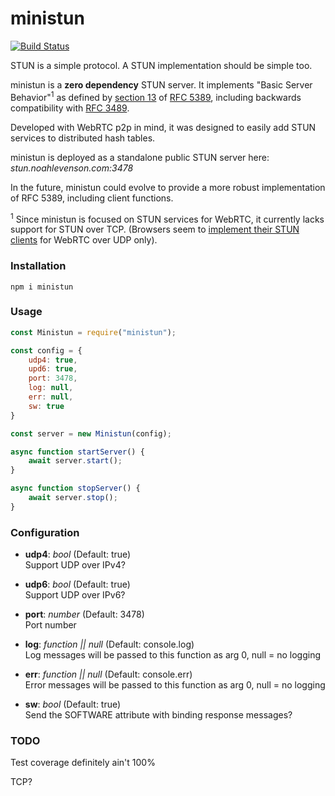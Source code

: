 # ministun

[![Build Status](https://travis-ci.com/noahlevenson/ministun.svg?token=K7qYwxmEyNTnFvh71KfW&branch=master)](https://travis-ci.com/noahlevenson/ministun)

STUN is a simple protocol. A STUN implementation should be simple too.

ministun is a **zero dependency** STUN server. It implements "Basic Server Behavior"<sup>1</sup> as defined by [section 13](https://tools.ietf.org/html/rfc5389#section-13) of [RFC 5389](https://tools.ietf.org/html/rfc5389), including backwards compatibility with [RFC 3489](https://tools.ietf.org/html/rfc3489). 

Developed with WebRTC p2p in mind, it was designed to easily add STUN services to distributed hash tables.

ministun is deployed as a standalone public STUN server here: *stun.noahlevenson.com:3478*

In the future, ministun could evolve to provide a more robust implementation of RFC 5389, including client functions.

<sup>1</sup> Since ministun is focused on STUN services for WebRTC, it currently lacks support for STUN over TCP. (Browsers seem to [implement their STUN clients](https://groups.google.com/forum/#!topic/discuss-webrtc/IIrakQPaSw0) for WebRTC over UDP only).

### Installation
```
npm i ministun
```

### Usage
```javascript
const Ministun = require("ministun");

const config = {
	udp4: true,
	upd6: true,
	port: 3478,
	log: null,
	err: null,
	sw: true
}

const server = new Ministun(config);

async function startServer() {
	await server.start();
}

async function stopServer() {
	await server.stop();
}
```

### Configuration
- **udp4**: *bool* (Default: true)<br>
Support UDP over IPv4?

- **udp6**: *bool* (Default: true)<br>
Support UDP over IPv6?

- **port**: *number* (Default: 3478)<br>
Port number

- **log**: *function || null* (Default: console.log)<br>
Log messages will be passed to this function as arg 0, null = no logging 

- **err**: *function || null* (Default: console.err)<br>
Error messages will be passed to this function as arg 0, null = no logging 

- **sw**: *bool* (Default: true)<br>
Send the SOFTWARE attribute with binding response messages? 

### TODO
Test coverage definitely ain't 100%

TCP?